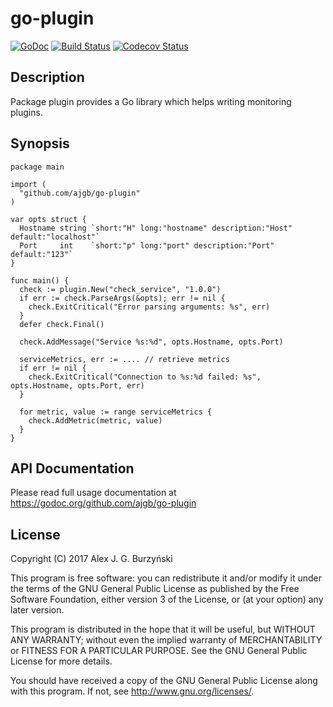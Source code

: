 # go-plugin

[![GoDoc](https://godoc.org/github.com/ajgb/go-plugin?status.png)][godoc]
[![Build Status](https://travis-ci.org/ajgb/go-plugin.svg?branch=master)][travis]
[![Codecov Status](https://codecov.io/gh/ajgb/go-plugin/branch/master/graph/badge.svg)][codecov]

[travis]: https://travis-ci.org/ajgb/go-plugin
[godoc]: https://godoc.org/github.com/ajgb/go-plugin
[codecov]: https://codecov.io/gh/ajgb/go-plugin

## Description

Package plugin provides a Go library which helps writing monitoring plugins.

## Synopsis

    package main

    import (
      "github.com/ajgb/go-plugin"
    )
    
    var opts struct {
      Hostname string `short:"H" long:"hostname" description:"Host" default:"localhost"`
      Port     int    `short:"p" long:"port" description:"Port" default:"123"`
    }

    func main() {
      check := plugin.New("check_service", "1.0.0")
      if err := check.ParseArgs(&opts); err != nil {
        check.ExitCritical("Error parsing arguments: %s", err)
      }
      defer check.Final()

      check.AddMessage("Service %s:%d", opts.Hostname, opts.Port)

      serviceMetrics, err := .... // retrieve metrics
      if err != nil {
        check.ExitCritical("Connection to %s:%d failed: %s", opts.Hostname, opts.Port, err)
      }
    
      for metric, value := range serviceMetrics {
        check.AddMetric(metric, value)
      }
    }

## API Documentation

Please read full usage documentation at <https://godoc.org/github.com/ajgb/go-plugin>

## License

Copyright (C) 2017  Alex J. G. Burzyński

This program is free software: you can redistribute it and/or modify
it under the terms of the GNU General Public License as published by
the Free Software Foundation, either version 3 of the License, or
(at your option) any later version.

This program is distributed in the hope that it will be useful,
but WITHOUT ANY WARRANTY; without even the implied warranty of
MERCHANTABILITY or FITNESS FOR A PARTICULAR PURPOSE.  See the
GNU General Public License for more details.

You should have received a copy of the GNU General Public License
along with this program.  If not, see <http://www.gnu.org/licenses/>.
